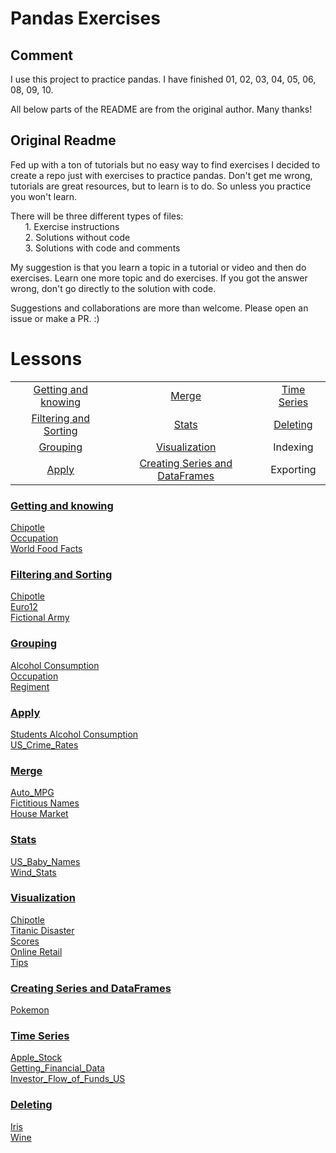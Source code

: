 # Pandas Exercises

## Comment 

I use this project to practice pandas. I have finished 01, 02, 03, 04, 05, 06, 08, 09, 10. 

All below parts of the README are from the original author. Many thanks! 

## Original Readme

Fed up with a ton of tutorials but no easy way to find exercises I decided to create a repo just with exercises to practice pandas.
Don't get me wrong, tutorials are great resources, but to learn is to do. So unless you practice you won't learn.

There will be three different types of files:  
&nbsp;&nbsp;&nbsp;&nbsp;&nbsp;&nbsp;1. Exercise instructions  
&nbsp;&nbsp;&nbsp;&nbsp;&nbsp;&nbsp;2. Solutions without code  
&nbsp;&nbsp;&nbsp;&nbsp;&nbsp;&nbsp;3. Solutions with code and comments

My suggestion is that you learn a topic in a tutorial or video and then do exercises.
Learn one more topic and do exercises. If you got the answer wrong, don't go directly to the solution with code.

Suggestions and collaborations are more than welcome. Please open an issue or make a PR. :)

# Lessons

|				                                  |				                                   |                   |
|:-----------------------------------------------:|:----------------------------------------------:|:-----------------:|
|[Getting and knowing](#getting-and-knowing)      | [Merge](#merge)                                |[Time Series](#time-series)|
|[Filtering and Sorting](#filtering-and-sorting)  | [Stats](#stats)                                |[Deleting](#deleting)       |
|[Grouping](#grouping)							  | [Visualization](#visualization)                |Indexing           |
|[Apply](#apply)							      | [Creating Series and DataFrames](#creating-series-and-dataframes) 		            |Exporting|

### [Getting and knowing](01_Getting_%26_Knowing_Your_Data)  
[Chipotle](01_Getting_%26_Knowing_Your_Data/Chipotle)  
[Occupation](01_Getting_%26_Knowing_Your_Data/Occupation)  
[World Food Facts](01_Getting_%26_Knowing_Your_Data/World%20Food%20Facts)

### [Filtering and Sorting](02_Filtering_%26_Sorting)
[Chipotle](02_Filtering_%26_Sorting/Chipotle)  
[Euro12](02_Filtering_%26_Sorting/Euro12)  
[Fictional Army](02_Filtering_%26_Sorting/Fictional%20Army)

### [Grouping](03_Grouping)
[Alcohol Consumption](03_Grouping/Alcohol_Consumption)  
[Occupation](03_Grouping/Occupation)  
[Regiment](03_Grouping/Regiment)

### [Apply](04_Apply)
[Students Alcohol Consumption](04_Apply/Students_Alcohol_Consumption)  
[US_Crime_Rates](04_Apply/US_Crime_Rates)     

### [Merge](05_Merge)
[Auto_MPG](05_Merge/Auto_MPG)  
[Fictitious Names](05_Merge/Fictitous%20Names)  
[House Market](05_Merge/Housing%20Market)  

### [Stats](06_Stats)
[US_Baby_Names](06_Stats/US_Baby_Names)  
[Wind_Stats](06_Stats/Wind_Stats)

### [Visualization](07_Visualization)
[Chipotle](07_Visualization/Chipotle)  
[Titanic Disaster](07_Visualization/Titanic_Desaster)  
[Scores](07_Visualization/Scores)  
[Online Retail](07_Visualization/Online_Retail)  
[Tips](07_Visualization/Tips)  

### [Creating Series and DataFrames](08_Creating_Series_and_DataFrames)  
[Pokemon](08_Creating_Series_and_DataFrames/Pokemon)  

### [Time Series](09_Time_Series)  
[Apple_Stock](09_Time_Series/Apple_Stock)  
[Getting_Financial_Data](09_Time_Series/Getting_Financial_Data)  
[Investor_Flow_of_Funds_US](09_Time_Series/Getting_Financial_Data)  

### [Deleting](10_Deleting)  
[Iris](10_Deleting/Iris)  
[Wine](10_Deleting/Wine)  

